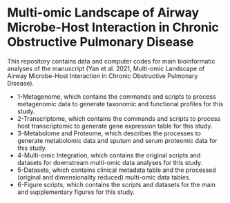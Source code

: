 # Multi-omic Landscape of Airway Microbe-Host Interaction in Chronic Obstructive Pulmonary Disease

This repository contains data and computer codes for main bioinformatic analyses of the manuscript (Yan et al. 2021, Multi-omic Landscape of Airway Microbe-Host Interaction in Chronic Obstructive Pulmonary Disease).

- 1-Metagenome, which contains the commands and scripts to process metagenomic data to generate taxonomic and functional profiles for this study. 
- 2-Transcriptome, which contains the commands and scripts to process host transcriptomic to generate gene expression table for this study.
- 3-Metabolome and Proteome, which describes the processes to generate metabolomic data and sputum and serum proteomic data for this study.
- 4-Multi-omic Integration, which contains the original scripts and datasets for downstream multi-omic data analyses for this study.
- 5-Datasets, which contains clinical metadata table and the processed (original and dimensionality reduced) multi-omic data tables.
- 6-Figure scripts, which contains the scripts and datasets for the main and supplementary figures for this study.
